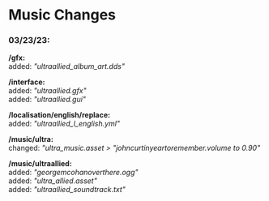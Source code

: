 # Music Changes

### 03/23/23:

**/gfx:**  
added: _"ultraallied_album_art.dds"_

**/interface:**  
added: _"ultraallied.gfx"_  
added: _"ultraallied.gui"_

**/localisation/english/replace:**  
added: _"ultraallied_l_english.yml"_

**/music/ultra:**  
changed: _"ultra_music.asset > "johncurtinyeartoremember.volume to 0.90"_

**/music/ultraallied:**  
added: _"georgemcohanoverthere.ogg"_  
added: _"ultra_allied.asset"_  
added: _"ultraallied_soundtrack.txt"_
